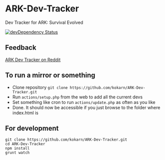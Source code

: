 # ARK-Dev-Tracker
Dev Tracker for ARK: Survival Evolved

[![devDependency Status](https://david-dm.org/kokarn/ark-dev-tracker/dev-status.svg)](https://david-dm.org/kokarn/ark-dev-tracker#info=devDependencies)

## Feedback
[ARK Dev Tracker on Reddit](https://www.reddit.com/r/playark/comments/3blzar/ark_dev_tracker/)

## To run a mirror or something
* Clone repository
```git clone https://github.com/kokarn/ARK-Dev-Tracker.git```
* Run ```actions/setup.php``` from the web to add all the current devs
* Set something like cron to run ```actions/update.php``` as often as you like
* Done. It should now be accessible if you just browse to the folder where index.html is

## For development
```shell
git clone https://github.com/kokarn/ARK-Dev-Tracker.git
cd ARK-Dev-Tracker
npm install
grunt watch
```

